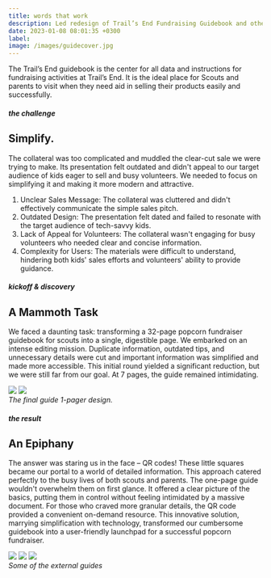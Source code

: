 ```yaml
---
title: words that work
description: Led redesign of Trail’s End Fundraising Guidebook and other collateral pieces.
date: 2023-01-08 08:01:35 +0300
label: 
image: /images/guidecover.jpg
---
```


The Trail’s End guidebook is the center for all data and instructions for fundraising activities at Trail’s End. It is the ideal place for Scouts and parents to visit when they need aid in selling their products easily and successfully. 

##### the challenge
## Simplify.

The collateral was too complicated and muddled the clear-cut sale we were trying to make. Its presentation felt outdated and didn't appeal to our target audience of kids eager to sell and busy volunteers. We needed to focus on simplifying it and making it more modern and attractive.

1. Unclear Sales Message: The collateral was cluttered and didn't effectively communicate the simple sales pitch.
2. Outdated Design: The presentation felt dated and failed to resonate with the target audience of tech-savvy kids.
3. Lack of Appeal for Volunteers: The collateral wasn't engaging for busy volunteers who needed clear and concise information.
4. Complexity for Users: The materials were difficult to understand, hindering both kids' sales efforts and volunteers' ability to provide guidance.

##### kickoff & discovery
## A Mammoth Task

We faced a daunting task: transforming a 32-page popcorn fundraiser guidebook for scouts into a single, digestible page. We embarked on an intense editing mission. Duplicate information, outdated tips, and unnecessary details were cut and important information was simplified and made more accessible. This initial round yielded a significant reduction, but we were still far from our goal. At 7 pages, the guide remained intimidating.

<div class="page__gallery__wrapper">
  <div class="page__gallery__images">
    <img src= /images/kernelone.png loading="lazy">
    <img src= /images/kerneltwo.png loading="lazy">
  </div>
  <em>The final guide 1-pager design.</em>
</div>

##### the result
## An Epiphany

The answer was staring us in the face – QR codes! These little squares became our portal to a world of detailed information. This approach catered perfectly to the busy lives of both scouts and parents. The one-page guide wouldn't overwhelm them on first glance. It offered a clear picture of the basics, putting them in control without feeling intimidated by a massive document.  For those who craved more granular details, the QR code provided a convenient on-demand resource.  This innovative solution, marrying simplification with technology, transformed our cumbersome guidebook into a user-friendly launchpad for a successful popcorn fundraiser. 

<div class="page__gallery__wrapper">
  <div class="page__gallery__images">
    <img src= /images/fundyear.png loading="lazy">
    <img src= /images/appguide.png loading="lazy">
    <img src= /images/app2.png loading="lazy">
  </div>
  <em>Some of the external guides</em>
</div>